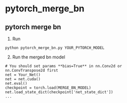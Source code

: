 # pytorch_merge_bn
## pytorch merge bn

1. Run 
```
python pytorch_merge_bn.py YOUR_PYTORCH_MODEL
```

2. Run the merged bn model
```
# You should set params **bias=True** in nn.Conv2d or nn.ConvTranspose2d first
net = Your_Net()
net = net.cuda()
net.eval()
checkpoint = torch.load(MERGE_BN_MODEL)
net.load_state_dict(checkpoint['net_state_dict'])
...
```
